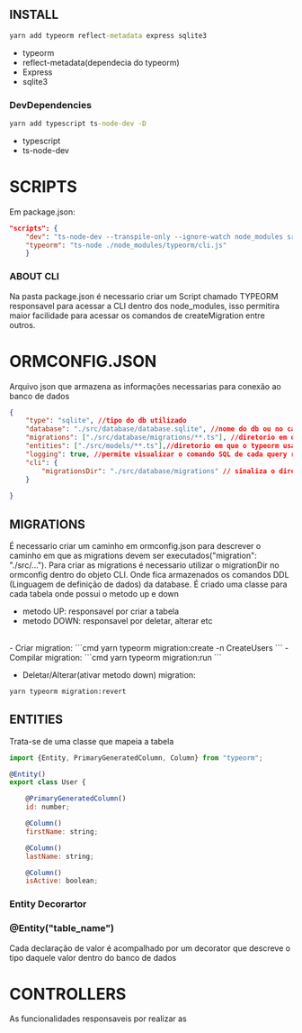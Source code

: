 ## INSTALL 

```cmd
yarn add typeorm reflect-metadata express sqlite3
```
- typeorm
- reflect-metadata(dependecia do typeorm)
- Express
- sqlite3

### DevDependencies

```cmd
yarn add typescript ts-node-dev -D
```
- typescript
- ts-node-dev

# SCRIPTS

Em package.json:
```json
"scripts": {
    "dev": "ts-node-dev --transpile-only --ignore-watch node_modules src/server.ts ",
    "typeorm": "ts-node ./node_modules/typeorm/cli.js"
    }

```

### ABOUT CLI

Na pasta package.json é necessario criar um Script chamado TYPEORM responsavel para acessar a CLI dentro dos node_modules, isso permitira maior facilidade para acessar os comandos de createMigration entre outros.

# ORMCONFIG.JSON

Arquivo json que armazena as informações necessarias para conexão ao banco de dados 

```json
{
    "type": "sqlite", //tipo do db utilizado
    "database": "./src/database/database.sqlite", //nome do db ou no caso do sqlite3 o caminho do arquivo
    "migrations": ["./src/database/migrations/**.ts"], //diretorio em que o typeorm usa para buscar os arquivos .ts da migratios
    "entities": ["./src/models/**.ts"],//diretorio em que o typeorm usa para buscar os entities/models/class .ts da migratios
    "logging": true, //permite visualizar o comando SQL de cada query realizada
    "cli": {
        "migrationsDir": "./src/database/migrations" // sinaliza o diretorio em que a migration deve ser criada
    }
      
}

```
## MIGRATIONS

É necessario criar um caminho em ormconfig.json para descrever o caminho em que as migrations devem ser executados("migration": "./src/...").
Para criar as migrations é necessario utilizar o migrationDir no ormconfig dentro do objeto CLI.
Onde fica armazenados os comandos DDL (Linguagem de definição de dados) da database. É criado uma classe para cada tabela onde possui o metodo up e down
- metodo UP: responsavel por criar a tabela 
- metodo DOWN: responsavel por deletar, alterar etc  
<br>
- Criar migration:
```cmd
yarn typeorm migration:create -n CreateUsers
```
- Compilar migration:
```cmd
yarn typeorm migration:run
```

- Deletar/Alterar(ativar metodo down) migration:
```cmd
yarn typeorm migration:revert
```

## ENTITIES

Trata-se de uma classe que mapeia a tabela

```js
import {Entity, PrimaryGeneratedColumn, Column} from "typeorm";

@Entity()
export class User {

    @PrimaryGeneratedColumn()
    id: number;

    @Column()
    firstName: string;

    @Column()
    lastName: string;

    @Column()
    isActive: boolean;
```
### Entity Decorartor 
### @Entity("table_name")

Cada declaração de valor é acompalhado por um decorator que descreve o tipo daquele valor dentro do banco de dados

# CONTROLLERS

As funcionalidades responsaveis por realizar as 